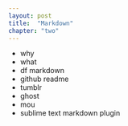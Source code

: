 ```yaml
---
layout: post
title:  "Markdown"
chapter: "two"
---
```


- why
- what
- df markdown
- github readme
- tumblr
- ghost
- mou
- sublime text markdown plugin
